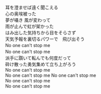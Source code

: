 耳を澄ませば遠く聞こえる  
心の奥埃被った  
夢が囁き 風が変わって  
雨が止んで虹が架かった  
はみ出した気持ちから目をそらさず  
天気予報を裏切るパワーで　飛び出そう　  
No one can't stop me　  
No one can't stop me　  
派手に躓いて転んでも何度だって  
砕け散った勇気集めて立ち上がろう  
No one can't stop me  
No one can't stop me No one can't stop me  
No one can't stop me  
No one can't stop me  